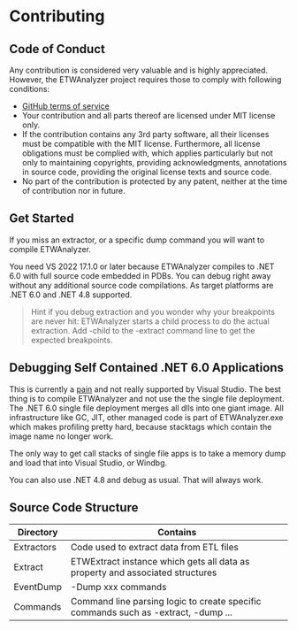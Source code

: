 # Contributing

## Code of Conduct

Any contribution is considered very valuable and is highly appreciated. However, the ETWAnalyzer project requires those to comply with following conditions:  
- [GitHub terms of service][GitHubTermsOfService]
- Your contribution and all parts thereof are licensed under MIT license only.
- If the contribution contains any 3rd party software, all their licenses must be compatible with the MIT license. Furthermore, all license obligations must be complied with, which applies particularly but not only to maintaining copyrights, providing acknowledgments, annotations in source code, providing the original license texts and source code.
- No part of the contribution is protected by any patent, neither at the time of contribution nor in future.

## Get Started
If you miss an extractor, or a specific dump command you will want to compile ETWAnalyzer.

You need VS 2022 17.1.0 or later because ETWAnalyzer compiles to .NET 6.0 with full source code
embedded in PDBs. You can debug right away without any additional source code compilations.
As target platforms are .NET 6.0 and .NET 4.8 supported.

> Hint if you debug extraction and you wonder why your breakpoints are never hit: ETWAnalyzer starts a child process to do the actual extraction. Add -child to the -extract command line to get the expected breakpoints.

## Debugging Self Contained .NET 6.0 Applications
This is currently a [pain](https://docs.microsoft.com/en-us/dotnet/core/deploying/single-file/overview) and not really supported by Visual Studio.
The best thing is to compile ETWAnalyzer and not use the the single file deployment. The .NET 6.0 single file deployment merges all dlls
into one giant image. All infrastructure like GC, JIT, other managed code is part of ETWAnalyzer.exe which makes profiling pretty hard, because
stacktags which contain the image name no longer work. 

The only way to get call stacks of single file apps is to take a memory dump and load that into Visual Studio, or Windbg. 

You can also use .NET 4.8 and debug as usual. That will always work.

## Source Code Structure
| Directory   | Contains    |
| ----------- | ----------- |
| Extractors  | Code used to extract data from ETL files | 
| Extract     | ETWExtract instance which gets all data as property and associated structures | 
| EventDump   | -Dump xxx commands |
| Commands    | Command line parsing logic to create specific commands such as -extract, -dump ...  |


<!-- References -->
[GitHubTermsOfService]:     <https://docs.github.com/en/github/site-policy/github-terms-of-service#d-user-generated-content>

